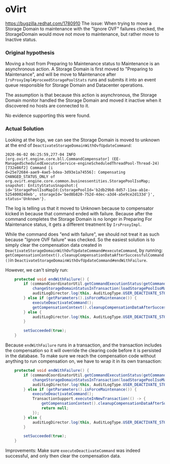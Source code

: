# oVirt

https://bugzilla.redhat.com/1780910
The issue: When trying to move a Storage Domain to maintenance with the "Ignore OVF" failures checked, the StorageDomain would move not move to maintenance, but rather move to Inactive status.

### Original hypothesis

Moving a host from Preparing to Maintenance status to Maintenance is an asynchronous action. A Storage Domain is first moved to "Preparing to Maintenance", and will be move to Maintenance after `IrsProxyImpl#proceedStoragePoolStats` runs and submits it into an event queue responsible for Storage Domain and Datacenter operations.

The assumption is that because this action is asynchronous, the Storage Domain monitor handled the Storage Domain and moved it inactive when it discovered no hosts are connected to it.

No evidence supporting this were found.

### Actual Solution

Looking at the logs, we can see the Storage Domain is moved to unknown at the end of `DeactivateStorageDomainWithOvfUpdateCommand`:
```
2020-06-02 06:25:59,277-04 INFO  [org.ovirt.engine.core.bll.CommandCompensator] (EE-ManagedScheduledExecutorService-engineScheduledThreadPool-Thread-24) [732e86f2] Command [i
d=25e72684-aae9-4ae5-bdea-3d93e1a74556]: Compensating CHANGED_STATUS_ONLY of org.ovirt.engine.core.common.businessentities.StoragePoolIsoMap; snapshot: EntityStatusSnapshot:{
id='StoragePoolIsoMapId:{storagePoolId='b2db29b8-8d57-11ea-ab1e-5254000240eb', storageId='bed8b820-752d-4dec-a3d4-a5e9ce2d133d'}', status='Unknown'}.
```

The log is telling us that it moved to Unknown because to compensator kicked in because that command ended with failure. Because after the command completes the Storage Domain is no longer in Preparing For Maintenance status, it gets a different treatment by `IrsProxyImpl`.

While the command does "end with failure", we should not treat it as such because "Ignore OVF failure" was checked. So the easiest solution is to simply clear the compensation data created in `DeactivateStorageDomainWithOvfUpdateCommand#executeCommand`, by running: `getCompensationContext().cleanupCompensationDataAfterSuccessfulCommand()`in `DeactivateStorageDomainWithOvfUpdateCommand#endWithFailure`.

However, we can't simply run:
```java
    protected void endWithFailure() {
        if (commandCoordinatorUtil.getCommandExecutionStatus(getCommandId()) != CommandExecutionStatus.EXECUTED) {
            changeStorageDomainStatusInTransaction(loadStoragePoolIsoMap(), StorageDomainStatus.Unknown);
            auditLogDirector.log(this, AuditLogType.USER_DEACTIVATE_STORAGE_DOMAIN_OVF_UPDATE_INCOMPLETE);
        } else if (getParameters().isForceMaintenance()) {
            executeDeactivateCommand();
            getCompensationContext().cleanupCompensationDataAfterSuccessfulCommand();
        } else {
            auditLogDirector.log(this, AuditLogType.USER_DEACTIVATE_STORAGE_DOMAIN_FAILED);
        }

        setSucceeded(true);
    }
```
Because `endWithFailure` runs in a transaction, and the transaction includes the compensation so it will override the clearing code before it is persisted in the database. To make sure we reach the compensation code without anything to run compensation on, we have to wrap it in its own transaction:
```java
    protected void endWithFailure() {
        if (commandCoordinatorUtil.getCommandExecutionStatus(getCommandId()) != CommandExecutionStatus.EXECUTED) {
            changeStorageDomainStatusInTransaction(loadStoragePoolIsoMap(), StorageDomainStatus.Unknown);
            auditLogDirector.log(this, AuditLogType.USER_DEACTIVATE_STORAGE_DOMAIN_OVF_UPDATE_INCOMPLETE);
        } else if (getParameters().isForceMaintenance()) {
            executeDeactivateCommand();
            TransactionSupport.executeInNewTransaction(() -> {
                getCompensationContext().cleanupCompensationDataAfterSuccessfulCommand();
                return null;
            });
        } else {
            auditLogDirector.log(this, AuditLogType.USER_DEACTIVATE_STORAGE_DOMAIN_FAILED);
        }

        setSucceeded(true);
    }
```

Improvements:
Make sure `executeDeactivateCommand` was indeed successful, and only then clear the compensation data.

